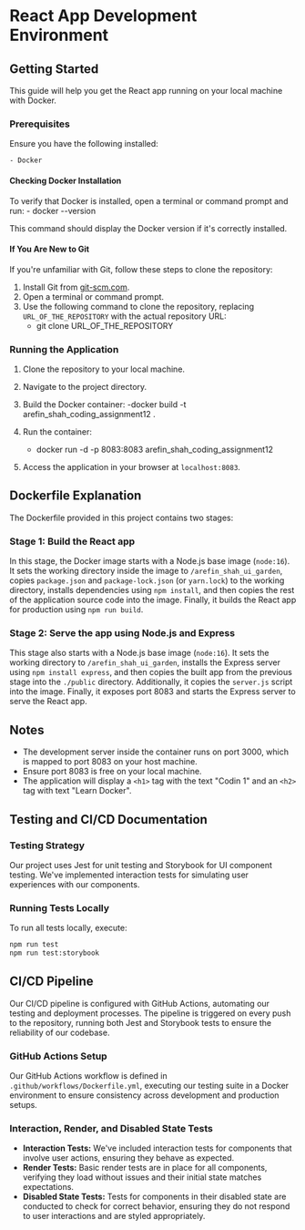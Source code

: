 # React App Development Environment

## Getting Started

This guide will help you get the React app running on your local machine with Docker.

### Prerequisites

Ensure you have the following installed:

    - Docker

#### Checking Docker Installation

To verify that Docker is installed, open a terminal or command prompt and run: - docker --version

This command should display the Docker version if it's correctly installed.

#### If You Are New to Git

If you're unfamiliar with Git, follow these steps to clone the repository:

1. Install Git from [git-scm.com](https://git-scm.com/).
2. Open a terminal or command prompt.
3. Use the following command to clone the repository, replacing `URL_OF_THE_REPOSITORY` with the actual repository URL:
   - git clone URL_OF_THE_REPOSITORY

### Running the Application

1. Clone the repository to your local machine.
2. Navigate to the project directory.
3. Build the Docker container:
   -docker build -t arefin_shah_coding_assignment12 .

4. Run the container:

   - docker run -d -p 8083:8083 arefin_shah_coding_assignment12

5. Access the application in your browser at `localhost:8083`.

## Dockerfile Explanation

The Dockerfile provided in this project contains two stages:

### Stage 1: Build the React app

In this stage, the Docker image starts with a Node.js base image (`node:16`). It sets the working directory inside the image to `/arefin_shah_ui_garden`, copies `package.json` and `package-lock.json` (or `yarn.lock`) to the working directory, installs dependencies using `npm install`, and then copies the rest of the application source code into the image. Finally, it builds the React app for production using `npm run build`.

### Stage 2: Serve the app using Node.js and Express

This stage also starts with a Node.js base image (`node:16`). It sets the working directory to `/arefin_shah_ui_garden`, installs the Express server using `npm install express`, and then copies the built app from the previous stage into the `./public` directory. Additionally, it copies the `server.js` script into the image. Finally, it exposes port 8083 and starts the Express server to serve the React app.

## Notes

- The development server inside the container runs on port 3000, which is mapped to port 8083 on your host machine.
- Ensure port 8083 is free on your local machine.
- The application will display a `<h1>` tag with the text "Codin 1" and an `<h2>` tag with text "Learn Docker".

## Testing and CI/CD Documentation

### Testing Strategy

Our project uses Jest for unit testing and Storybook for UI component testing. We've implemented interaction tests for simulating user experiences with our components.

### Running Tests Locally

To run all tests locally, execute:

```bash
npm run test
npm run test:storybook
```

## CI/CD Pipeline

Our CI/CD pipeline is configured with GitHub Actions, automating our testing and deployment processes. The pipeline is triggered on every push to the repository, running both Jest and Storybook tests to ensure the reliability of our codebase.

### GitHub Actions Setup

Our GitHub Actions workflow is defined in `.github/workflows/Dockerfile.yml`, executing our testing suite in a Docker environment to ensure consistency across development and production setups.

### Interaction, Render, and Disabled State Tests

- **Interaction Tests:** We've included interaction tests for components that involve user actions, ensuring they behave as expected.
- **Render Tests:** Basic render tests are in place for all components, verifying they load without issues and their initial state matches expectations.
- **Disabled State Tests:** Tests for components in their disabled state are conducted to check for correct behavior, ensuring they do not respond to user interactions and are styled appropriately.

